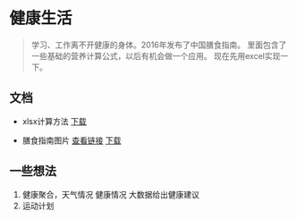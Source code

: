 # 健康生活
> 学习、工作离不开健康的身体。2016年发布了中国膳食指南。
里面包含了一些基础的营养计算公式，以后有机会做一个应用。
现在先用excel实现一下。

## 文档
 - xlsx计算方法 [下载](https://github.com/talengu/Health/raw/master/doc/能量计算.xlsx)

 - 膳食指南图片 [查看链接](img/img.md) [下载](https://github.com/talengu/Health/raw/master/img/2016cn.jpg)

## 一些想法
1. 健康聚合，天气情况 健康情况 大数据给出健康建议
2. 运动计划
